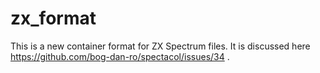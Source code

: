 # zx_format
This is a new container format for ZX Spectrum files. It is discussed here https://github.com/bog-dan-ro/spectacol/issues/34 .
